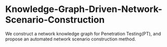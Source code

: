 # Knowledge-Graph-Driven-Network-Scenario-Construction
We construct a network knowledge graph for Penetration Testing(PT), and propose an automated network scenario construction method.
